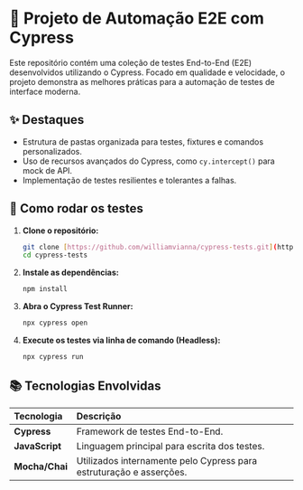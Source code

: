 # 🧪 Projeto de Automação E2E com Cypress

Este repositório contém uma coleção de testes End-to-End (E2E) desenvolvidos utilizando o Cypress. Focado em qualidade e velocidade, o projeto demonstra as melhores práticas para a automação de testes de interface moderna.

## ✨ Destaques
- Estrutura de pastas organizada para testes, fixtures e comandos personalizados.
- Uso de recursos avançados do Cypress, como `cy.intercept()` para mock de API.
- Implementação de testes resilientes e tolerantes a falhas.

## 🚀 Como rodar os testes

1.  **Clone o repositório:**
    ```bash
    git clone [https://github.com/williamvianna/cypress-tests.git](https://github.com/williamvianna/cypress-tests.git)
    cd cypress-tests
    ```
2.  **Instale as dependências:**
    ```bash
    npm install
    ```
3.  **Abra o Cypress Test Runner:**
    ```bash
    npx cypress open
    ```
4.  **Execute os testes via linha de comando (Headless):**
    ```bash
    npx cypress run
    ```

## 📚 Tecnologias Envolvidas
| Tecnologia | Descrição |
| :--- | :--- |
| **Cypress** | Framework de testes End-to-End. |
| **JavaScript** | Linguagem principal para escrita dos testes. |
| **Mocha/Chai** | Utilizados internamente pelo Cypress para estruturação e asserções. |